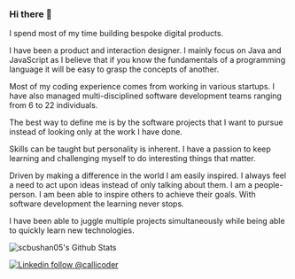 ### Hi there 👋

I spend most of my time building bespoke digital products.

I have been a product and interaction designer. I mainly focus on Java and JavaScript as I believe that if you know the fundamentals of a programming language it will be easy to grasp the concepts of another.

Most of my coding experience comes from working in various startups.  I have also managed multi-disciplined software development teams ranging from 6 to 22 individuals.

The best way to define me is by the software projects that I want to pursue instead of looking only at the work I have done. 

Skills can be taught but personality is inherent. I have a passion to keep learning and challenging myself to do interesting things that matter.

Driven by making a difference in the world I am easily inspired. I always feel a need to act upon ideas instead of only talking about them. I am a people-person. I am been able to inspire others to achieve their goals. With software development the learning never stops.


I have been able to juggle multiple projects simultaneously while being able to quickly learn new technologies.


<img align="left"  alt="scbushan05's Github Stats" src="https://github-readme-stats.vercel.app/api?username=aksharbhagwandin&count_private=true&show_icons=true&hide_border=true" />

<br/>


[![Linkedin follow @callicoder](https://img.shields.io/badge/-aksharbhagwandin-blue?style=flat-square&logo=Linkedin&logoColor=white&link=https://www.linkedin.com/in/aksharbhagwandin/)](https://www.linkedin.com/in/aksharbhagwandin/) &nbsp;
<!--[![Twitter follow @akshar_io](https://img.shields.io/twitter/follow/akshar_io?style=social)](https://twitter.com/akshar_io) &nbsp; -->

<!--
**aksharbhagwandin/aksharbhagwandin** is a ✨ _special_ ✨ repository because its `README.md` (this file) appears on your GitHub profile.

Here are some ideas to get you started:

- 🔭 I’m currently working on ...
- 🌱 I’m currently learning ...
- 👯 I’m looking to collaborate on ...
- 🤔 I’m looking for help with ...
- 💬 Ask me about ...
- 📫 How to reach me: ...
- 😄 Pronouns: ...
- ⚡ Fun fact: ...
-->
